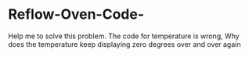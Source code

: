 # Reflow-Oven-Code-
Help me to solve this problem. The code for temperature is wrong, Why does the temperature keep displaying zero degrees over and over again
